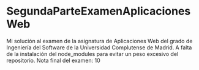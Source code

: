 # SegundaParteExamenAplicacionesWeb
Mi solución al examen de la asignatura de Aplicaciones Web del grado de Ingeniería del Software de la Universidad Complutense de Madrid.  A falta de la instalación del node_modules para evitar un peso excesivo del repositorio.  Nota final del examen: 10
